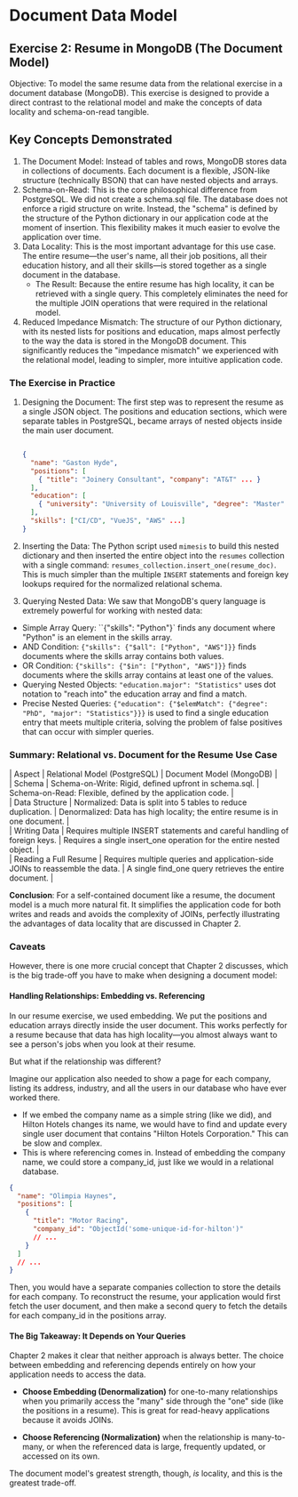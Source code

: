 # Document Data Model

## Exercise 2: Resume in MongoDB (The Document Model)

Objective: To model the same resume data from the relational exercise in a document database (MongoDB). This exercise is
designed to provide a direct contrast to the relational model and make the concepts of data locality and schema-on-read
tangible.

## Key Concepts Demonstrated

1. The Document Model: Instead of tables and rows, MongoDB stores data in collections of documents. Each document is a
   flexible, JSON-like structure (technically BSON) that can have nested objects and arrays.
2. Schema-on-Read: This is the core philosophical difference from PostgreSQL. We did not create a schema.sql file. The
   database does not enforce a rigid structure on write. Instead, the "schema" is defined by the structure of the Python
   dictionary in our application code at the moment of insertion. This flexibility makes it much easier to evolve the
   application over time.
3. Data Locality: This is the most important advantage for this use case. The entire resume—the user's name, all their
   job positions, all their education history, and all their skills—is stored together as a single document in the
   database.
   - The Result: Because the entire resume has high locality, it can be retrieved with a single query. This completely
     eliminates the need for the multiple JOIN operations that were required in the relational model.
4. Reduced Impedance Mismatch: The structure of our Python dictionary, with its nested lists for positions and
   education, maps almost perfectly to the way the data is stored in the MongoDB document. This significantly reduces
   the "impedance mismatch" we experienced with the relational model, leading to simpler, more intuitive application
   code.

### The Exercise in Practice

1. Designing the Document: The first step was to represent the resume as a single JSON object. The positions and
   education sections, which were separate tables in PostgreSQL, became arrays of nested objects inside the main user
   document.

   ```json

   {
     "name": "Gaston Hyde",
     "positions": [
       { "title": "Joinery Consultant", "company": "AT&T" ... }
     ],
     "education": [
       { "university": "University of Louisville", "degree": "Master" ... }
     ],
     "skills": ["CI/CD", "VueJS", "AWS" ...]
   }
   ```

2. Inserting the Data: The Python script used `mimesis` to build this nested dictionary and then inserted the entire
   object into the `resumes` collection with a single command: `resumes_collection.insert_one(resume_doc)`. This is much
   simpler than the multiple `INSERT` statements and foreign key lookups required for the normalized relational schema.
3. Querying Nested Data: We saw that MongoDB's query language is extremely powerful for working with nested data:

- Simple Array Query: ``{"skills": "Python"}` finds any document where "Python" is an element in the skills array.
- AND Condition: `{"skills": {"$all": ["Python", "AWS"]}}` finds documents where the skills array contains both values.
- OR Condition: `{"skills": {"$in": ["Python", "AWS"]}}` finds documents where the skills array contains at least one of
  the values.
- Querying Nested Objects: `"education.major": "Statistics"` uses dot notation to "reach into" the education array and
  find a match.
- Precise Nested Queries: `{"education": {"$elemMatch": {"degree": "PhD", "major": "Statistics"}}}` is used to find a
  single education entry that meets multiple criteria, solving the problem of false positives that can occur with
  simpler queries.

### Summary: Relational vs. Document for the Resume Use Case

| Aspect | Relational Model (PostgreSQL) | Document Model (MongoDB) |  
| Schema | Schema-on-Write: Rigid, defined upfront in schema.sql. | Schema-on-Read: Flexible, defined by the application
code. |  
| Data Structure | Normalized: Data is split into 5 tables to reduce duplication. | Denormalized: Data has high
locality; the entire resume is in one document. |  
| Writing Data | Requires multiple INSERT statements and careful handling of foreign keys. | Requires a single
insert_one operation for the entire nested object. |  
| Reading a Full Resume | Requires multiple queries and application-side JOINs to reassemble the data. | A single
find_one query retrieves the entire document. |

**Conclusion**: For a self-contained document like a resume, the document model is a much more natural fit. It
simplifies the application code for both writes and reads and avoids the complexity of JOINs, perfectly illustrating the
advantages of data locality that are discussed in Chapter 2.

### Caveats

However, there is one more crucial concept that Chapter 2 discusses, which is the big trade-off you have to make when
designing a document model:

#### Handling Relationships: Embedding vs. Referencing

In our resume exercise, we used embedding. We put the positions and education arrays directly inside the user document.
This works perfectly for a resume because that data has high locality—you almost always want to see a person's jobs when
you look at their resume.

But what if the relationship was different?

Imagine our application also needed to show a page for each company, listing its address, industry, and all the users in
our database who have ever worked there.

- If we embed the company name as a simple string (like we did), and Hilton Hotels changes its name, we would have to
  find and update every single user document that contains "Hilton Hotels Corporation." This can be slow and complex.
- This is where referencing comes in. Instead of embedding the company name, we could store a company_id, just like we
  would in a relational database.

```json
{
  "name": "Olimpia Haynes",
  "positions": [
    {
      "title": "Motor Racing",
      "company_id": "ObjectId('some-unique-id-for-hilton')"
      // ...
    }
  ]
  // ...
}
```

Then, you would have a separate companies collection to store the details for each company. To reconstruct the resume,
your application would first fetch the user document, and then make a second query to fetch the details for each
company_id in the positions array.

#### The Big Takeaway: It Depends on Your Queries

Chapter 2 makes it clear that neither approach is always better. The choice between embedding and referencing depends
entirely on how your application needs to access the data.

- **Choose Embedding (Denormalization)** for one-to-many relationships when you primarily access the "many" side through
  the "one" side (like the positions in a resume). This is great for read-heavy applications because it avoids JOINs.

- **Choose Referencing (Normalization)** when the relationship is many-to-many, or when the referenced data is large,
  frequently updated, or accessed on its own.

The document model's greatest strength, though, _is_ locality, and this is the greatest trade-off.
